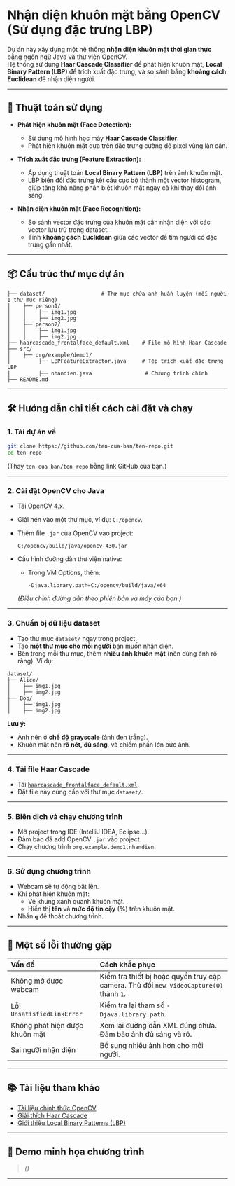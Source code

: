 
# Nhận diện khuôn mặt bằng OpenCV (Sử dụng đặc trưng LBP)

Dự án này xây dựng một hệ thống **nhận diện khuôn mặt thời gian thực** bằng ngôn ngữ Java và thư viện OpenCV.  
Hệ thống sử dụng **Haar Cascade Classifier** để phát hiện khuôn mặt, **Local Binary Pattern (LBP)** để trích xuất đặc trưng, và so sánh bằng **khoảng cách Euclidean** để nhận diện người.

---

## 🧠 Thuật toán sử dụng

- **Phát hiện khuôn mặt (Face Detection):**  
  - Sử dụng mô hình học máy **Haar Cascade Classifier**.
  - Phát hiện khuôn mặt dựa trên đặc trưng cường độ pixel vùng lân cận.

- **Trích xuất đặc trưng (Feature Extraction):**  
  - Áp dụng thuật toán **Local Binary Pattern (LBP)** trên ảnh khuôn mặt.
  - LBP biến đổi đặc trưng kết cấu cục bộ thành một vector histogram, giúp tăng khả năng phân biệt khuôn mặt ngay cả khi thay đổi ánh sáng.

- **Nhận diện khuôn mặt (Face Recognition):**  
  - So sánh vector đặc trưng của khuôn mặt cần nhận diện với các vector lưu trữ trong dataset.
  - Tính **khoảng cách Euclidean** giữa các vector để tìm người có đặc trưng gần nhất.

---

## 📦 Cấu trúc thư mục dự án
```
├── dataset/                  # Thư mục chứa ảnh huấn luyện (mỗi người 1 thư mục riêng)
│    ├── person1/
│    │    ├── img1.jpg
│    │    ├── img2.jpg
│    ├── person2/
│    │    ├── img1.jpg
│    │    ├── img2.jpg
├── haarcascade_frontalface_default.xml    # File mô hình Haar Cascade
├── src/
│    ├── org/example/demo1/
│         ├── LBPFeatureExtractor.java     # Tệp trích xuất đặc trưng LBP
│         ├── nhandien.java                 # Chương trình chính
├── README.md
```

---

## 🛠 Hướng dẫn chi tiết cách cài đặt và chạy

### 1. Tải dự án về
```bash
git clone https://github.com/ten-cua-ban/ten-repo.git
cd ten-repo
```
(Thay `ten-cua-ban/ten-repo` bằng link GitHub của bạn.)

---

### 2. Cài đặt OpenCV cho Java
- Tải [OpenCV 4.x](https://opencv.org/releases/).
- Giải nén vào một thư mục, ví dụ: `C:/opencv`.

- Thêm file `.jar` của OpenCV vào project:
  ```
  C:/opencv/build/java/opencv-430.jar
  ```

- Cấu hình đường dẫn thư viện native:
  - Trong VM Options, thêm:
    ```
    -Djava.library.path=C:/opencv/build/java/x64
    ```
  *(Điều chỉnh đường dẫn theo phiên bản và máy của bạn.)*
---
### 3. Chuẩn bị dữ liệu dataset
- Tạo thư mục `dataset/` ngay trong project.
- Tạo **một thư mục cho mỗi người** bạn muốn nhận diện.
- Bên trong mỗi thư mục, thêm **nhiều ảnh khuôn mặt** (nên dùng ảnh rõ ràng).
Ví dụ:
```
dataset/
├── Alice/
│    ├── img1.jpg
│    ├── img2.jpg
├── Bob/
│    ├── img1.jpg
│    ├── img2.jpg
```
**Lưu ý:**  
- Ảnh nên ở **chế độ grayscale** (ảnh đen trắng).  
- Khuôn mặt nên **rõ nét, đủ sáng**, và chiếm phần lớn bức ảnh.
---
### 4. Tải file Haar Cascade
- Tải [`haarcascade_frontalface_default.xml`](https://github.com/opencv/opencv/blob/master/data/haarcascades/haarcascade_frontalface_default.xml).
- Đặt file này cùng cấp với thư mục `dataset/`.
---
### 5. Biên dịch và chạy chương trình
- Mở project trong IDE (IntelliJ IDEA, Eclipse...).
- Đảm bảo đã add OpenCV `.jar` vào project.
- Chạy chương trình `org.example.demo1.nhandien`.
---
### 6. Sử dụng chương trình
- Webcam sẽ tự động bật lên.
- Khi phát hiện khuôn mặt:
  - Vẽ khung xanh quanh khuôn mặt.
  - Hiển thị **tên** và **mức độ tin cậy** (%) trên khuôn mặt.
- Nhấn **`q`** để thoát chương trình.
---
## 🧠 Một số lỗi thường gặp
| Vấn đề | Cách khắc phục |
|:---|:---|
| Không mở được webcam | Kiểm tra thiết bị hoặc quyền truy cập camera. Thử đổi `new VideoCapture(0)` thành `1`. |
| Lỗi `UnsatisfiedLinkError` | Kiểm tra lại tham số `-Djava.library.path`. |
| Không phát hiện được khuôn mặt | Xem lại đường dẫn XML đúng chưa. Đảm bảo ảnh đủ sáng và rõ. |
| Sai người nhận diện | Bổ sung nhiều ảnh hơn cho mỗi người. |
---
## 📚 Tài liệu tham khảo
- [Tài liệu chính thức OpenCV](https://docs.opencv.org/4.x/)
- [Giải thích Haar Cascade](https://viblo.asia/p/haar-cascade-la-gi-luan-ve-mot-ky-thuat-chuyen-dung-de-nhan-biet-cac-khuon-mat-trong-anh-E375zamdlGW)
- [Giới thiệu Local Binary Patterns (LBP)](https://scikit-image.org/docs/stable/auto_examples/features_detection/plot_local_binary_pattern.html)
---
## 📸 Demo minh họa chương trình
> *()*
---